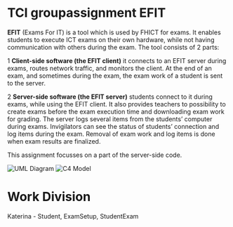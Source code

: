 # TCI groupassignment EFIT

**EFIT** (Exams For IT) is a tool which is used by FHICT for exams. It enables students to execute ICT exams on their own hardware, while not having communication with others during the exam.
The tool consists of 2 parts:

1 **Client-side software (the EFIT client)** it connects to an EFIT server during exams, routes network traffic, and monitors the client. At the end of an exam, and sometimes during the exam, the exam work of a student is sent to the server.

2 **Server-side software (the EFIT server)** students connect to it during exams, while using the EFIT client. It also provides teachers to possibility to create exams before the exam execution time and downloading exam work for grading. The server logs several items from the students’ computer during exams. Invigilators can see the status of students’ connection and log items during the exam. Removal of exam work and log items is done when exam results are finalized.

This assignment focusses on a part of the server-side code.

![UML Diagram](https://git.fhict.nl/I375722/tci_ga/blob/Katerina/TCI_GA_UML.png?raw=true)
![C4 Model](https://git.fhict.nl/I375722/tci_ga/blob/Katerina/TCI_C4.png?raw=true)

# Work Division

Katerina - Student, ExamSetup, StudentExam
